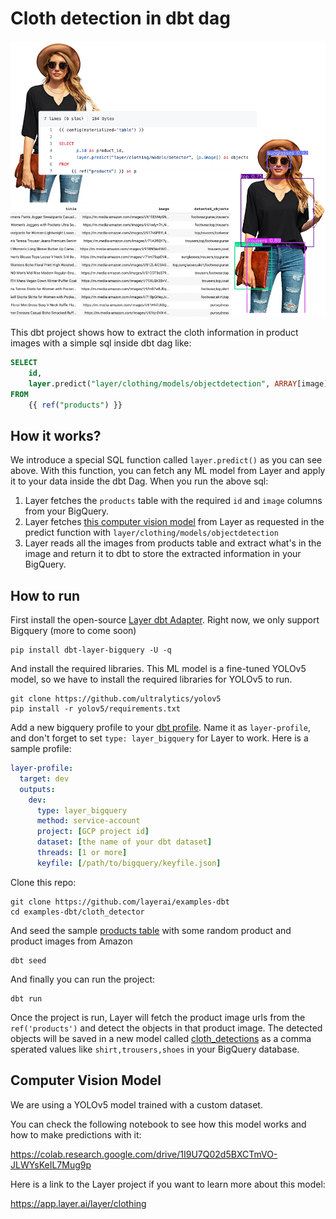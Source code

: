 # Cloth detection in dbt dag

![Layer Cloth Detector](assets/layer_cloth_detector.png)

This dbt project shows how to extract the cloth information in product images with a simple sql inside dbt dag like:

```sql
SELECT
    id,
    layer.predict("layer/clothing/models/objectdetection", ARRAY[image])
FROM
    {{ ref("products") }}
```

## How it works?

We introduce a special SQL function called `layer.predict()` as you can see above. With this function, you can fetch any ML model from Layer and apply it to your data inside the dbt Dag. When you run the above sql:
1. Layer fetches the `products` table with the required `id` and `image` columns from your BigQuery.
2. Layer fetches [this computer vision model](https://app.layer.ai/layer/clothing) from Layer as requested in the predict function with `layer/clothing/models/objectdetection`
3. Layer reads all the images from products table and extract what's in the image and return it to dbt to store the extracted information in your BigQuery.



## How to run

First install the open-source [Layer dbt Adapter](https://github.com/layerai/dbt-adapters). Right now, we only support Bigquery (more to come soon)

```shell
pip install dbt-layer-bigquery -U -q
```

And install the required libraries. This ML model is a fine-tuned YOLOv5 model, so we have to install the required libraries for YOLOv5 to run.

```shell
git clone https://github.com/ultralytics/yolov5
pip install -r yolov5/requirements.txt
```

Add a new bigquery profile to your [dbt profile](https://docs.getdbt.com/dbt-cli/configure-your-profile/). Name it as `layer-profile`, and don't forget to set `type: layer_bigquery` for Layer to work. Here is a sample profile:


```yaml
layer-profile:
  target: dev
  outputs:
    dev:
      type: layer_bigquery
      method: service-account
      project: [GCP project id]
      dataset: [the name of your dbt dataset]
      threads: [1 or more]
      keyfile: [/path/to/bigquery/keyfile.json]
```

Clone this repo:
```shell
git clone https://github.com/layerai/examples-dbt
cd examples-dbt/cloth_detector
```

And seed the sample [products table](seeds/products.csv) with some random product and product images from Amazon

```shell
dbt seed
```

And finally you can run the project:

```shell
dbt run
```

Once the project is run, Layer will fetch the product image urls from the `ref('products')` and detect the objects in that
product image. The detected objects will be saved in a new model called [cloth_detections](models/products/cloth_detections.sql) as a comma sperated values like `shirt,trousers,shoes` in your BigQuery database.

## Computer Vision Model

We are using a YOLOv5 model trained with a custom dataset. 

You can check the following notebook to see how this model
works and how to make predictions with it:

https://colab.research.google.com/drive/1I9U7Q02d5BXCTmVO-JLWYsKeIL7Mug9p

Here is a link to the Layer project if you want to learn more about this model:

https://app.layer.ai/layer/clothing
